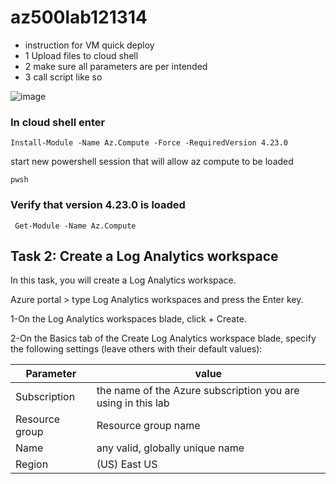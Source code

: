 # az500lab121314

- instruction for VM quick deploy
- 1 Upload files to cloud shell
- 2 make sure all parameters are per intended
- 3 call script like so

![image](https://user-images.githubusercontent.com/5245744/160135468-16c6cd33-5a1f-4651-9672-695ef5de91af.png)


###  In cloud shell enter

```shell
Install-Module -Name Az.Compute -Force -RequiredVersion 4.23.0
```

start new powershell session that will allow az compute to be loaded

```pwsh```


###   Verify that version 4.23.0 is loaded

``` Get-Module -Name Az.Compute```

## Task 2: Create a Log Analytics workspace

In this task, you will create a Log Analytics workspace.

Azure portal >  type Log Analytics workspaces and press the Enter key.

1-On the Log Analytics workspaces blade, click + Create.

2-On the Basics tab of the Create Log Analytics workspace blade, specify the following settings (leave others with their default values):

Parameter | value
------- | -------
 Subscription  | the name of the Azure subscription you are using in this lab|
|Resource group |  Resource group name|
|Name  | any valid, globally unique name |
|Region | (US) East US |
